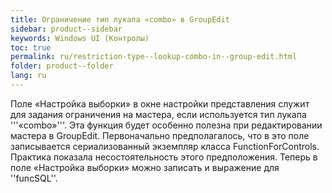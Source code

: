 ```yaml
---
title: Ограничение тип лукапа «combo» в GroupEdit
sidebar: product--sidebar
keywords: Windows UI (Контролы)
toc: true
permalink: ru/restriction-type--lookup-combo-in--group-edit.html
folder: product--folder
lang: ru
---
```


Поле «Настройка выборки» в окне настройки представления служит для задания ограничения на мастера, если используется тип лукапа '''«combo»'''. Эта функция будет особенно полезна при редактировании мастера в GroupEdit.
Первоначально предполагалось, что в это поле записывается сериализованный экземпляр класса FunctionForControls. Практика показала несостоятельность этого предположения.
Теперь в поле «Настройка выборки» можно записать и выражение для ''funcSQL''.